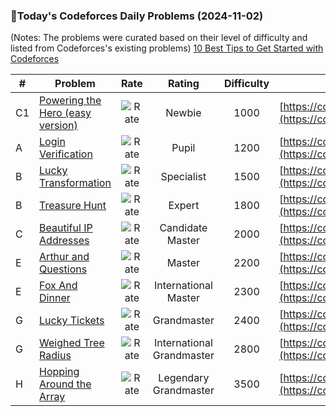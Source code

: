 ### 🌟Today's Codeforces Daily Problems (2024-11-02)
(Notes: The problems were curated based on their level of difficulty and listed from Codeforces's existing problems)
[10 Best Tips to Get Started with Codeforces](https://github.com/ika9810/Codeforces-Daily-Problems/blob/main/10%20Best%20Tips%20to%20Get%20Started%20with%20Codeforces.md)

| # | Problem | Rate| Rating | Difficulty | Contest |
|---| ----- | :--------: | :----------: | :----------: | ---------- |
|C1|[Powering the Hero (easy version)](https://codeforces.com/contest/1800/problem/C1)|![Rate](https://img.shields.io/badge/Newbie-1000-lightgrey)|Newbie|1000|[https://codeforces.com/contest/1800](https://codeforces.com/contest/1800)|
|A|[Login Verification](https://codeforces.com/contest/928/problem/A)|![Rate](https://img.shields.io/badge/Pupil-1200-brightgreen)|Pupil|1200|[https://codeforces.com/contest/928](https://codeforces.com/contest/928)|
|B|[Lucky Transformation](https://codeforces.com/contest/121/problem/B)|![Rate](https://img.shields.io/badge/Specialist-1500-9cf)|Specialist|1500|[https://codeforces.com/contest/121](https://codeforces.com/contest/121)|
|B|[Treasure Hunt](https://codeforces.com/contest/979/problem/B)|![Rate](https://img.shields.io/badge/Expert-1800-blue)|Expert|1800|[https://codeforces.com/contest/979](https://codeforces.com/contest/979)|
|C|[Beautiful IP Addresses](https://codeforces.com/contest/292/problem/C)|![Rate](https://img.shields.io/badge/Candidate%20Master-2000-blueviolet)|Candidate Master|2000|[https://codeforces.com/contest/292](https://codeforces.com/contest/292)|
|E|[Arthur and Questions](https://codeforces.com/contest/518/problem/E)|![Rate](https://img.shields.io/badge/Master-2200-orange)|Master|2200|[https://codeforces.com/contest/518](https://codeforces.com/contest/518)|
|E|[Fox And Dinner](https://codeforces.com/contest/510/problem/E)|![Rate](https://img.shields.io/badge/International%20Master-2300-orange)|International Master|2300|[https://codeforces.com/contest/510](https://codeforces.com/contest/510)|
|G|[Lucky Tickets](https://codeforces.com/contest/1096/problem/G)|![Rate](https://img.shields.io/badge/Grandmaster-2400-red)|Grandmaster|2400|[https://codeforces.com/contest/1096](https://codeforces.com/contest/1096)|
|G|[Weighed Tree Radius](https://codeforces.com/contest/1783/problem/G)|![Rate](https://img.shields.io/badge/International%20Grandmaster-2800-red)|International Grandmaster|2800|[https://codeforces.com/contest/1783](https://codeforces.com/contest/1783)|
|H|[Hopping Around the Array ](https://codeforces.com/contest/1523/problem/H)|![Rate](https://img.shields.io/badge/Legendary%20Grandmaster-3500-red)|Legendary Grandmaster|3500|[https://codeforces.com/contest/1523](https://codeforces.com/contest/1523)|
